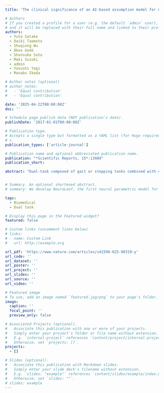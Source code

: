 ```yaml
---
title: 'The clinical significance of an AI-based assumption model for neurocognitive diseases using a novel dual-task system'

# Authors
# If you created a profile for a user (e.g. the default `admin` user), write the username (folder name) here
# and it will be replaced with their full name and linked to their profile.
authors:
  - Yuto Satake
  - Daiki Taomoto
  - Shuqiong Wu
  - Ákos Godó
  - Shunsuke Sato
  - Maki Suzuki
  - admin
  - Yasushi Yagi
  - Manabu Ikeda

# Author notes (optional)
# author_notes:
#   - 'Equal contribution'
#   - 'Equal contribution'

date: '2025-04-22T00:00:00Z'
doi: ''

# Schedule page publish date (NOT publication's date).
publishDate: '2017-01-01T00:00:00Z'

# Publication type.
# Accepts a single type but formatted as a YAML list (for Hugo requirements).
# c.
publication_types: ['article-journal']

# Publication name and optional abbreviated publication name.
publication: "*Scientific Reports, 15*:13989"
publication_short: 

abstract: "Dual-task composed of gait or stepping tasks combined with cognitive tasks has been well-established as valuable tools for detecting neurocognitive disorders such as mild cognitive impairment and early-stage Alzheimer’s disease. We previously developed a novel dual-task system with high accuracy for differentiating patients with neurocognitive disorders from healthy controls. In this study, we aimed to elucidate whether the output value obtained through artificial intelligence assumptions has clinical meaning other than diagnosis labelling. This is a retrospective cross-sectional study. Patients with Alzheimer’s disease dementia, dementia with Lewy bodies, or mild cognitive impairment who participated in our previous dual-task experiment and completed all routine neuropsychological assessments at our hospital within one year of the experimental date were eligible for inclusion in the neurocognitive disorders group. Participants in the healthy control group were recruited from community-dwelling older adults. The correlation between the output value, “y-value”, and each neuropsychological test: Mini-Mental State Examination (MMSE), Addenbrook’s Cognitive Examination, Logical Memory tests, Frontal Assessment Battery, and digit span were assessed by Pearson’s correlation coefficient. We also evaluated the correlation between the MMSE and those neurocognitive tests. To elucidate the diagnostic availability of the dual-task system and the MMSE on this dataset, we conducted a receiver operating characteristic analysis. We enrolled 97 participants in the neurocognitive disorders group: 42 with Alzheimer’s disease dementia, 11 with dementia with Lewy bodies, and 44 with mild cognitive impairment. Additionally, 249 participants were included in the healthy control group. Although the y-value showed significant correlations with several tests, the MMSE demonstrated much stronger significant correlations with a broader range of cognitive tests. Meanwhile, its sensitivity and specificity were 0.969 and 0.912, respectively, and the area under the curve was 0.981, which was higher than the 0.934 of the MMSE. Our new AI-driven dual-task system has a high ability to predict neurocognitive disorders. However, the clinical significance of its output values is limited to screening for neurocognitive disorders and does not extend to estimating cognitive function. When using this system in clinical practice, it is essential to understand its limitations and select the appropriate usage scenarios."


# Summary. An optional shortened abstract.
# summary: We develop NeuraLeaf, the first neural parametric model for 3D leaves for plant modeling and reconstruction. 

tags:
  - Biomedical
  - Dual task

# Display this page in the Featured widget?
featured: false

# Custom links (uncomment lines below)
# links:
# - name: Custom Link
#   url: http://example.org

url_pdf: 'https://www.nature.com/articles/s41598-025-98319-y'
url_code: ''
url_dataset: ''
url_poster: ''
url_project: ''
url_slides: ''
url_source: ''
url_video: ''

# Featured image
# To use, add an image named `featured.jpg/png` to your page's folder.
image:
  caption: ''
  focal_point: ''
  preview_only: false

# Associated Projects (optional).
#   Associate this publication with one or more of your projects.
#   Simply enter your project's folder or file name without extension.
#   E.g. `internal-project` references `content/project/internal-project/index.md`.
#   Otherwise, set `projects: []`.
projects:
  - []

# Slides (optional).
#   Associate this publication with Markdown slides.
#   Simply enter your slide deck's filename without extension.
#   E.g. `slides: "example"` references `content/slides/example/index.md`.
#   Otherwise, set `slides: ""`.
# slides: example
---
```


<!-- {{% callout note %}}
Click the _Cite_ button above to demo the feature to enable visitors to import publication metadata into their reference management software.
{{% /callout %}}

{{% callout note %}}
Create your slides in Markdown - click the _Slides_ button to check out the example.
{{% /callout %}}

Add the publication's **full text** or **supplementary notes** here. You can use rich formatting such as including [code, math, and images](https://docs.hugoblox.com/content/writing-markdown-latex/). -->
